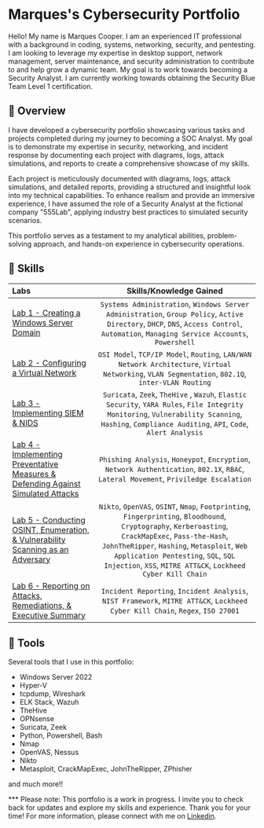# Marques's Cybersecurity Portfolio
Hello! My name is Marques Cooper. I am an experienced IT professional with a background in coding, systems, networking, security, and pentesting. I am looking to leverage my expertise in desktop support, network management, server maintenance, and security administration to contribute to and help grow a dynamic team. My goal is to work towards becoming a Security Analyst. I am currently working towards obtaining the Security Blue Team Level 1 certification.

## 🎯 Overview
I have developed a cybersecurity portfolio showcasing various tasks and projects completed during my journey to becoming a SOC Analyst. My goal is to demonstrate my expertise in security, networking, and incident response by documenting each project with diagrams, logs, attack simulations, and reports to create a comprehensive showcase of my skills. 

Each project is meticulously documented with diagrams, logs, attack simulations, and detailed reports, providing a structured and insightful look into my technical capabilities. To enhance realism and provide an immersive experience, I have assumed the role of a Security Analyst at the fictional company "555Lab", applying industry best practices to simulated security scenarios. 

This portfolio serves as a testament to my analytical abilities, problem-solving approach, and hands-on experience in cybersecurity operations.

## :brain: Skills  
| Labs | Skills/Knowledge Gained | 
| :--- |:---:|
| [Lab 1 - Creating a Windows Server Domain](https://github.com/marques13/Marques-Security-Portfolio/tree/main/1%20-%20Creating%20a%20Windows%20Server%20Domain) | `Systems Administration`, `Windows Server Administration`, `Group Policy`, `Active Directory`, `DHCP`, `DNS`, `Access Control`, `Automation`, `Managing Service Accounts`, `Powershell` |
| [Lab 2 - Configuring a Virtual Network](https://github.com/marques13/Marques-Security-Portfolio/tree/main/2%20-%20Configuring%20a%20Virtual%20Network) | `OSI Model`, `TCP/IP Model`, `Routing`,  `LAN/WAN Network Architecture`, `Virtual Networking`, `VLAN Segmentation`, `802.1Q`, `inter-VLAN Routing` | 
| [Lab 3 - Implementing SIEM & NIDS](https://github.com/marques13/Marques-Security-Portfolio/tree/main/3%20-%20Implementing%20SIEM%20%26%20NIDS) | `Suricata`, `Zeek`, `TheHive` , `Wazuh`, `Elastic Security`, `YARA Rules`, `File Integrity Monitoring`, `Vulnerability Scanning`, `Hashing`, `Compliance Auditing`, `API`, `Code`, `Alert Analysis` |
| [Lab 4 - Implementing Preventative Measures & Defending Against Simulated Attacks](https://github.com/marques13/Marques-Security-Portfolio/tree/main/4%20-%20Implementing%20Preventative%20Measures%20%26%20Defending%20Against%20Simulated%20Attacks) | `Phishing Analysis`, `Honeypot`, `Encryption`, `Network Authentication`, `802.1X`, `RBAC`, `Lateral Movement`, `Priviledge Escalation` |
| [Lab 5 - Conducting OSINT, Enumeration, & Vulnerability Scanning as an Adversary](https://github.com/marques13/Marques-Security-Portfolio/tree/main/5%20-%20Conducting%20OSINT%2C%20Enumeration%2C%20%26%20Vulnerability%20Scanning%20as%20an%20Adversary) | `Nikto`, `OpenVAS`, `OSINT`, `Nmap`, `Footprinting`, `Fingerprinting`, `Bloodhound`, `Cryptography`, `Kerberoasting`, `CrackMapExec`, `Pass-the-Hash`, `JohnTheRipper`, `Hashing`, `Metasploit`, `Web Application Pentesting`, `SQL`, `SQL Injection`, `XSS`, `MITRE ATT&CK`, `Lockheed Cyber Kill Chain` |
| [Lab 6 - Reporting on Attacks, Remediations, & Executive Summary](https://github.com/marques13/Marques-Security-Portfolio/tree/main/6%20-%20Reporting%20on%20Attacks%2C%20Remediations%2C%20%26%20Executive%20Summary) | `Incident Reporting`, `Incident Analysis`, `NIST Framework`, `MITRE ATT&CK`, `Lockheed Cyber Kill Chain`, `Regex`, `ISO 27001` | 

## :toolbox: Tools 
Several tools that I use in this portfolio: 
* Windows Server 2022
* Hyper-V
* tcpdump, Wireshark
* ELK Stack, Wazuh
* TheHive
* OPNsense
* Suricata, Zeek
* Python, Powershell, Bash
* Nmap
* OpenVAS, Nessus
* Nikto
* Metasploit, CrackMapExec, JohnTheRipper, ZPhisher

and much more!!

*** Please note: This portfolio is a work in progress. I invite you to check back for updates and explore my skills and experience. Thank you for your time! For more information, please connect with me on [Linkedin](https://www.linkedin.com/in/marquescooper13/).

